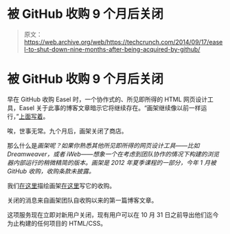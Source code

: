 # 被 GitHub 收购 9 个月后关闭

> 原文：<https://web.archive.org/web/https://techcrunch.com/2014/09/17/easel-to-shut-down-nine-months-after-being-acquired-by-github/>

# 被 GitHub 收购 9 个月后关闭

早在 GitHub 收购 Easel 时，一个协作式的、所见即所得的 HTML 网页设计工具，Easel 关于此事的博客文章暗示它将继续存在。“画架继续像以前一样运行，”[上面写着](https://web.archive.org/web/20221206101436/http://blog.easel.io/blog/2014/01/06/easel-acquired-by-github/)。

唉，世事无常。九个月后，画架关闭了商店。

那么什么是*画架呢？如果你熟悉其他所见即所得的网页设计工具——比如 Dreamweaver，或者 iWeb——想象一个在考虑到团队协作的情况下构建的浏览器内部运行的稍微精简的版本。画架是 2012 年夏季课程的一部分，今年 1 月被 GitHub 收购，收购条款未披露。*

我们[在这里](https://web.archive.org/web/20221206101436/https://beta.techcrunch.com/2012/08/07/easel-a-web-app-for-web-design/)描绘画架[在这里](https://web.archive.org/web/20221206101436/https://beta.techcrunch.com/2014/01/09/github-acquires-y-combinator-alum-easel-a-browser-based-web-design-tool/)写它的收购。

关闭的消息来自画架团队自收购以来的第一篇博客文章。

这项服务现在立即对新用户关闭，现有用户可以在 10 月 31 日之前导出他们迄今为止构建的任何项目的 HTML/CSS。